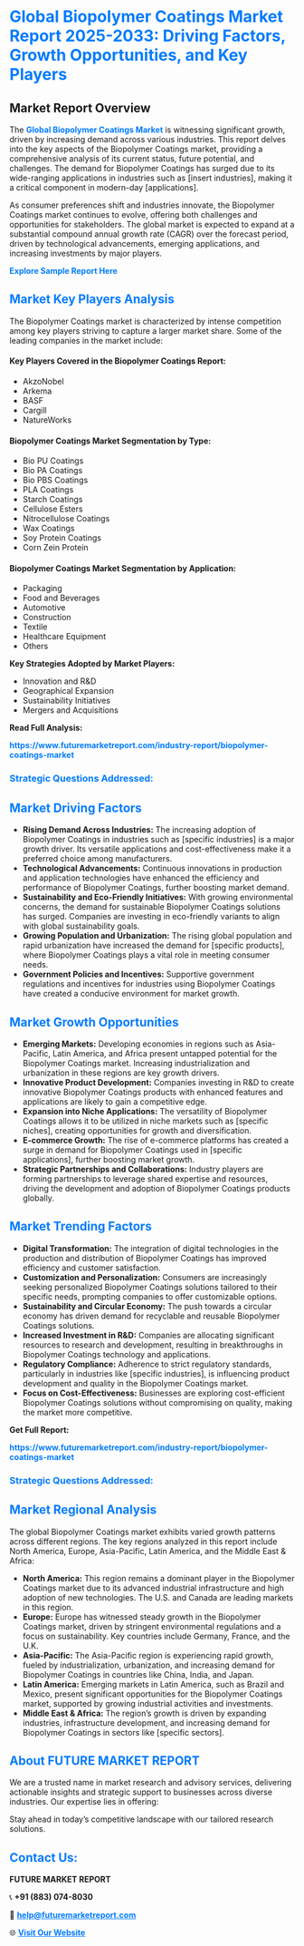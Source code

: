 <h1 style="color: #007BFF;">Global Biopolymer Coatings Market Report 2025-2033: Driving Factors, Growth Opportunities, and Key Players</h1>

<section id="overview">
<h2>Market Report Overview</h2>
<p>The <a href="https://www.futuremarketreport.com/industry-report/biopolymer-coatings-market" style="color: #007BFF; text-decoration: none;"><strong>Global Biopolymer Coatings Market</strong></a> is witnessing significant growth, driven by increasing demand across various industries. This report delves into the key aspects of the Biopolymer Coatings market, providing a comprehensive analysis of its current status, future potential, and challenges. The demand for Biopolymer Coatings has surged due to its wide-ranging applications in industries such as [insert industries], making it a critical component in modern-day [applications].</p>
<p>As consumer preferences shift and industries innovate, the Biopolymer Coatings market continues to evolve, offering both challenges and opportunities for stakeholders. The global market is expected to expand at a substantial compound annual growth rate (CAGR) over the forecast period, driven by technological advancements, emerging applications, and increasing investments by major players.</p>
</section>

<section id="overview">
<p><a href="https://www.futuremarketreport.com/request-sample/reportId=64018" style="color: #007BFF; text-decoration: none;"><strong>Explore Sample Report Here</strong></a></p>
</section>

<section id="key-players">
<h2 style="color: #007BFF;">Market Key Players Analysis</h2>
<p>The Biopolymer Coatings market is characterized by intense competition among key players striving to capture a larger market share. Some of the leading companies in the market include:</p>
<h4>Key Players Covered in the Biopolymer Coatings Report:</h4>
<ul><li>AkzoNobel</li><li>Arkema</li><li>BASF</li><li>Cargill</li><li>NatureWorks</li></ul>
<h4>Biopolymer Coatings Market Segmentation by Type:</h4>
<ul><li>Bio PU Coatings</li><li>Bio PA Coatings</li><li>Bio PBS Coatings</li><li>PLA Coatings</li><li>Starch Coatings</li><li>Cellulose Esters</li><li>Nitrocellulose Coatings</li><li>Wax Coatings</li><li>Soy Protein Coatings</li><li>Corn Zein Protein</li></ul>

<h4>Biopolymer Coatings Market Segmentation by Application:</h4>
<ul><li>Packaging</li><li>Food and Beverages</li><li>Automotive</li><li>Construction</li><li>Textile</li><li>Healthcare Equipment</li><li>Others</li></ul>
<p><strong>Key Strategies Adopted by Market Players:</strong></p>
<ul>
<li>Innovation and R&D</li>
<li>Geographical Expansion</li>
<li>Sustainability Initiatives</li>
<li>Mergers and Acquisitions</li>
</ul>
</section>

<section>
<p><strong>Read Full Analysis: </strong></p><a href="https://www.futuremarketreport.com/industry-report/biopolymer-coatings-market" style="color: #007BFF; text-decoration: none;"><strong>https://www.futuremarketreport.com/industry-report/biopolymer-coatings-market</strong></a>
<h3 style="color: #007BFF;">Strategic Questions Addressed:</h3>
</section>

<section id="driving-factors">
<h2 style="color: #007BFF;">Market Driving Factors</h2>
<ul>
<li><strong>Rising Demand Across Industries:</strong> The increasing adoption of Biopolymer Coatings in industries such as [specific industries] is a major growth driver. Its versatile applications and cost-effectiveness make it a preferred choice among manufacturers.</li>
<li><strong>Technological Advancements:</strong> Continuous innovations in production and application technologies have enhanced the efficiency and performance of Biopolymer Coatings, further boosting market demand.</li>
<li><strong>Sustainability and Eco-Friendly Initiatives:</strong> With growing environmental concerns, the demand for sustainable Biopolymer Coatings solutions has surged. Companies are investing in eco-friendly variants to align with global sustainability goals.</li>
<li><strong>Growing Population and Urbanization:</strong> The rising global population and rapid urbanization have increased the demand for [specific products], where Biopolymer Coatings plays a vital role in meeting consumer needs.</li>
<li><strong>Government Policies and Incentives:</strong> Supportive government regulations and incentives for industries using Biopolymer Coatings have created a conducive environment for market growth.</li>
</ul>
</section>

<section id="growth-opportunities">
<h2 style="color: #007BFF;">Market Growth Opportunities</h2>
<ul>
<li><strong>Emerging Markets:</strong> Developing economies in regions such as Asia-Pacific, Latin America, and Africa present untapped potential for the Biopolymer Coatings market. Increasing industrialization and urbanization in these regions are key growth drivers.</li>
<li><strong>Innovative Product Development:</strong> Companies investing in R&D to create innovative Biopolymer Coatings products with enhanced features and applications are likely to gain a competitive edge.</li>
<li><strong>Expansion into Niche Applications:</strong> The versatility of Biopolymer Coatings allows it to be utilized in niche markets such as [specific niches], creating opportunities for growth and diversification.</li>
<li><strong>E-commerce Growth:</strong> The rise of e-commerce platforms has created a surge in demand for Biopolymer Coatings used in [specific applications], further boosting market growth.</li>
<li><strong>Strategic Partnerships and Collaborations:</strong> Industry players are forming partnerships to leverage shared expertise and resources, driving the development and adoption of Biopolymer Coatings products globally.</li>
</ul>
</section>

<section id="trending-factors">
<h2 style="color: #007BFF;">Market Trending Factors</h2>
<ul>
<li><strong>Digital Transformation:</strong> The integration of digital technologies in the production and distribution of Biopolymer Coatings has improved efficiency and customer satisfaction.</li>
<li><strong>Customization and Personalization:</strong> Consumers are increasingly seeking personalized Biopolymer Coatings solutions tailored to their specific needs, prompting companies to offer customizable options.</li>
<li><strong>Sustainability and Circular Economy:</strong> The push towards a circular economy has driven demand for recyclable and reusable Biopolymer Coatings solutions.</li>
<li><strong>Increased Investment in R&D:</strong> Companies are allocating significant resources to research and development, resulting in breakthroughs in Biopolymer Coatings technology and applications.</li>
<li><strong>Regulatory Compliance:</strong> Adherence to strict regulatory standards, particularly in industries like [specific industries], is influencing product development and quality in the Biopolymer Coatings market.</li>
<li><strong>Focus on Cost-Effectiveness:</strong> Businesses are exploring cost-efficient Biopolymer Coatings solutions without compromising on quality, making the market more competitive.</li>
</ul>
</section>

<section>
<p><strong>Get Full Report: </strong></p><a href="https://www.futuremarketreport.com/industry-report/biopolymer-coatings-market" style="color: #007BFF; text-decoration: none;"><strong>https://www.futuremarketreport.com/industry-report/biopolymer-coatings-market</strong></a>
<h3 style="color: #007BFF;">Strategic Questions Addressed:</h3>
</section>


<section id="regional-analysis">
<h2 style="color: #007BFF;">Market Regional Analysis</h2>
<p>The global Biopolymer Coatings market exhibits varied growth patterns across different regions. The key regions analyzed in this report include North America, Europe, Asia-Pacific, Latin America, and the Middle East & Africa:</p>
<ul>
<li><strong>North America:</strong> This region remains a dominant player in the Biopolymer Coatings market due to its advanced industrial infrastructure and high adoption of new technologies. The U.S. and Canada are leading markets in this region.</li>
<li><strong>Europe:</strong> Europe has witnessed steady growth in the Biopolymer Coatings market, driven by stringent environmental regulations and a focus on sustainability. Key countries include Germany, France, and the U.K.</li>
<li><strong>Asia-Pacific:</strong> The Asia-Pacific region is experiencing rapid growth, fueled by industrialization, urbanization, and increasing demand for Biopolymer Coatings in countries like China, India, and Japan.</li>
<li><strong>Latin America:</strong> Emerging markets in Latin America, such as Brazil and Mexico, present significant opportunities for the Biopolymer Coatings market, supported by growing industrial activities and investments.</li>
<li><strong>Middle East & Africa:</strong> The region’s growth is driven by expanding industries, infrastructure development, and increasing demand for Biopolymer Coatings in sectors like [specific sectors].</li>
</ul>
</section>

<footer>
<h2 style="color: #007BFF;">About FUTURE MARKET REPORT</h2>
<p>We are a trusted name in market research and advisory services, delivering actionable insights and strategic support to businesses across diverse industries. Our expertise lies in offering:</p>

<p>Stay ahead in today’s competitive landscape with our tailored research solutions.</p>

<h2 style="color: #007BFF;">Contact Us:</h2>
<p><strong>FUTURE MARKET REPORT</strong></p>
<p>📞 <strong>+91 (883) 074-8030</strong></p>
<p>📧 <strong><a href="mailto:help@futuremarketreport.com" style="color: #007BFF;">help@futuremarketreport.com</a></strong></p>
<p>🌐 <strong><a href="https://www.futuremarketreport.com/" style="color: #007BFF;">Visit Our Website</a></strong></p>
</footer>